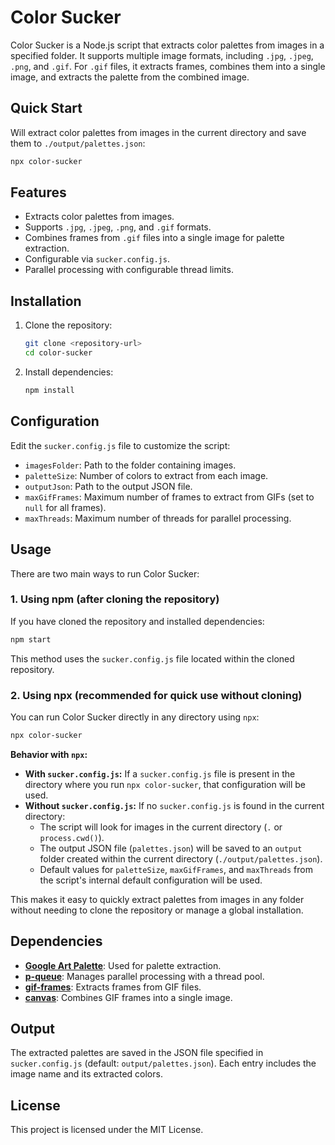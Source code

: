 # Color Sucker

Color Sucker is a Node.js script that extracts color palettes from images in a specified folder. It supports multiple image formats, including `.jpg`, `.jpeg`, `.png`, and `.gif`. For `.gif` files, it extracts frames, combines them into a single image, and extracts the palette from the combined image.

## Quick Start

Will extract color palettes from images in the current directory and save them to `./output/palettes.json`:

```bash
npx color-sucker
```

## Features

- Extracts color palettes from images.
- Supports `.jpg`, `.jpeg`, `.png`, and `.gif` formats.
- Combines frames from `.gif` files into a single image for palette extraction.
- Configurable via `sucker.config.js`.
- Parallel processing with configurable thread limits.

## Installation

1. Clone the repository:

   ```bash
   git clone <repository-url>
   cd color-sucker
   ```

2. Install dependencies:

   ```bash
   npm install
   ```

## Configuration

Edit the `sucker.config.js` file to customize the script:

- `imagesFolder`: Path to the folder containing images.
- `paletteSize`: Number of colors to extract from each image.
- `outputJson`: Path to the output JSON file.
- `maxGifFrames`: Maximum number of frames to extract from GIFs (set to `null` for all frames).
- `maxThreads`: Maximum number of threads for parallel processing.

## Usage

There are two main ways to run Color Sucker:

### 1. Using npm (after cloning the repository)

If you have cloned the repository and installed dependencies:

```bash
npm start
```

This method uses the `sucker.config.js` file located within the cloned repository.

### 2. Using npx (recommended for quick use without cloning)

You can run Color Sucker directly in any directory using `npx`:

```bash
npx color-sucker
```

**Behavior with `npx`:**

- **With `sucker.config.js`:** If a `sucker.config.js` file is present in the directory where you run `npx color-sucker`, that configuration will be used.
- **Without `sucker.config.js`:** If no `sucker.config.js` is found in the current directory:
  - The script will look for images in the current directory (`.` or `process.cwd()`).
  - The output JSON file (`palettes.json`) will be saved to an `output` folder created within the current directory (`./output/palettes.json`).
  - Default values for `paletteSize`, `maxGifFrames`, and `maxThreads` from the script's internal default configuration will be used.

This makes it easy to quickly extract palettes from images in any folder without needing to clone the repository or manage a global installation.

## Dependencies

- **[Google Art Palette](https://github.com/google/art-palette)**: Used for palette extraction.
- **[p-queue](https://www.npmjs.com/package/p-queue)**: Manages parallel processing with a thread pool.
- **[gif-frames](https://www.npmjs.com/package/gif-frames)**: Extracts frames from GIF files.
- **[canvas](https://www.npmjs.com/package/canvas)**: Combines GIF frames into a single image.

## Output

The extracted palettes are saved in the JSON file specified in `sucker.config.js` (default: `output/palettes.json`). Each entry includes the image name and its extracted colors.

## License

This project is licensed under the MIT License.
